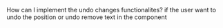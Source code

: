 How can I implement the undo changes functionalites? if the user want to undo the position or undo remove text in the component